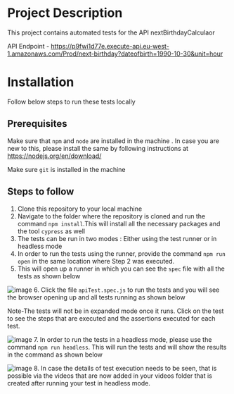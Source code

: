 # Project Description

This project contains automated tests for the API  nextBirthdayCalculaor

API Endpoint - https://p9fwi1d77e.execute-api.eu-west-1.amazonaws.com/Prod/next-birthday?dateofbirth=1990-10-30&unit=hour

# Installation

Follow below steps to run these tests locally

## Prerequisites
Make sure that `npm` and `node` are installed in the machine . In case you are new to this, please install the same by following instructions at https://nodejs.org/en/download/

Make sure `git` is installed in the machine

## Steps to follow

1. Clone this repository to your local machine 
2. Navigate to the folder where the repository is cloned and run the command `npm install`.This will install all the necessary packages and the tool `cypress` as well
3. The tests can be run in two modes : Either using the test runner or in headless mode
4. In order to run the tests using the runner, provide the command `npm run open` in the same location where Step 2 was executed.
5. This will open up a runner in which you can see the `spec` file with all the tests as shown below

![image](https://user-images.githubusercontent.com/43175331/126228105-fdfe8347-fac8-4006-b0b9-dda2178842f4.png)
6. Click the file `apiTest.spec.js` to run the tests and you will see the browser opening up and all tests running as shown below 
 
 Note-The tests will not be in expanded mode once it runs. Click on the test to see the steps that are executed and the assertions executed for each test.
    
![image](https://user-images.githubusercontent.com/43175331/126228259-acbf876f-c78e-4134-92dd-a1b9e2c089e1.png)
7. In order to run the tests in a headless mode, please use the command `npm run headless`. This will run the tests and will show the results in the command as shown below

![image](https://user-images.githubusercontent.com/43175331/126229207-de162236-e79a-4962-b955-df5eb272f81b.png)
8. In case the details of test execution needs to be seen, that is possible via the videos that are now added in your videos folder that is created after running your test in headless mode. 
